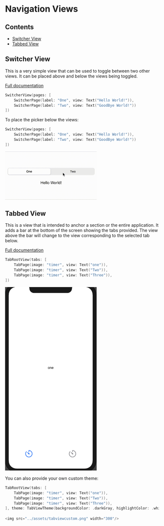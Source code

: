 # Navigation Views

## Contents

- [Switcher View](#switcher%20view)
- [Tabbed View](#tabbed%20view)

## Switcher View

This is a very simple view that can be used to toggle between two other views. It can be placed above and below the views being toggled.

[Full documentation](https://quickcomponents.lucasdesouza.net/switcherview/)


```swift
SwitcherView(pages: [
    SwitcherPage(label: "One", view: Text("Hello World!")),
    SwitcherPage(label: "Two", view: Text("GoodBye World!"))
])
```

To place the picker below the views:


```swift
SwitcherView(pages: [
    SwitcherPage(label: "One", view: Text("Hello World!")),
    SwitcherPage(label: "Two", view: Text("GoodBye World!"))
])
```

<img src="../assets/switcherView.gif" width="300"/>

## Tabbed View

This is a view that is intended to anchor a section or the entire application. It adds a bar at the bottom of the screen showing the tabs provided. The view above the bar will change to the view corresponding to the selected tab below. 

[Full documentation](https://quickcomponents.lucasdesouza.net/tabrootview/)

```swift
TabRootView(tabs: [
    TabPage(image: "timer", view: Text("one")),
    TabPage(image: "timer", view: Text("Two")),
    TabPage(image: "timer", view: Text("Three")),
])
```
<img src="../assets/tabview.png" width="300"/>

You can also provide your own custom theme:
```swift
TabRootView(tabs: [
    TabPage(image: "timer", view: Text("one")),
    TabPage(image: "timer", view: Text("Two")),
    TabPage(image: "timer", view: Text("Three")),
], theme: TabViewTheme(backgroundColor: .darkGray, highlightColor: .white, defaultColor: .gray))

<img src="../assets/tabviewcustom.png" width="300"/>

